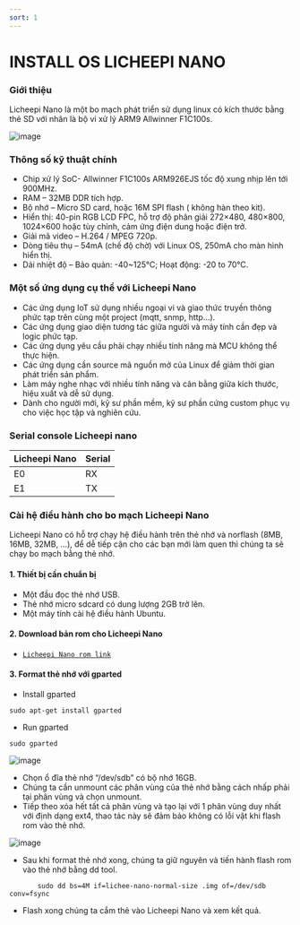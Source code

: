 ```yaml
---
sort: 1
---
```


# INSTALL OS LICHEEPI NANO


### Giới thiệu

Licheepi Nano là một bo mạch phát triển sử dụng linux có kích thước bằng thẻ SD với nhân là bộ vi xử lý ARM9 Allwinner F1C100s.

![image](https://user-images.githubusercontent.com/86546911/129333579-babb44fe-cbc0-4816-8a2a-40249187a8e3.png)


### Thông số kỹ thuật chính

- Chip xử lý SoC- Allwinner F1C100s ARM926EJS tốc độ xung nhịp lên tới 900MHz.
- RAM – 32MB DDR tích hợp.
- Bộ nhớ – Micro SD card, hoặc 16M SPI flash ( không hàn theo kit).
- Hiển thị: 40-pin RGB LCD FPC, hỗ trợ độ phân giải 272×480, 480×800, 1024×600 hoặc tùy chỉnh, cảm ứng điện dung hoặc điện trở.
- Giải mã video – H.264 / MPEG 720p.
- Dòng tiêu thụ – 54mA (chế độ chờ) với Linux OS, 250mA cho màn hình hiển thị.
- Dải nhiệt độ – Bảo quản: -40~125°C; Hoạt động: -20 to 70°C.


### Một số ứng dụng cụ thể với Licheepi Nano
- Các ứng dụng IoT sử dụng nhiều ngoại vi và giao thức truyền thông phức tạp trên cùng một project (mqtt, snmp, http…).
- Các ứng dụng giao diện tương tác giữa người và máy tính cần đẹp và logic phức tạp.
- Các ứng dụng yêu cầu phải chạy nhiều tính năng mà MCU không thể thực hiện.
- Các ứng dụng cần source mã nguồn mở của Linux để giảm thời gian phát triển sản phẩm.
- Làm máy nghe nhạc với nhiều tính năng và cân bằng giữa kích thước, hiệu xuất và dễ sử dụng.
- Dành cho người mới, kỹ sư phần mềm, kỹ sư phần cứng custom phục vụ cho việc học tập và nghiên cứu.

### Serial console Licheepi nano

| Licheepi Nano | Serial   |
| ------------- | -------- |
|      E0       |   RX     |
|      E1       |   TX     |

### Cài hệ điều hành cho bo mạch Licheepi Nano


Licheepi Nano có hỗ trợ chạy hệ điều hành trên thẻ nhớ và norflash (8MB, 16MB, 32MB, ...), để dễ tiếp cận cho các bạn mới làm quen thì chúng ta sẽ chạy bo mạch bằng thẻ nhớ.

#### 1. Thiết bị cần chuẩn bị
  - Một đầu đọc thẻ nhớ USB.
  - Thẻ nhớ micro sdcard có dung lượng 2GB trở lên.
  - Một máy tính cài hệ điều hành Ubuntu.


#### 2. Download bản rom cho Licheepi Nano
- [`Licheepi Nano rom link`](https://mega.nz/file/Myp20YxZ#7GH6VL6gQFb6ywQPv-gALdYCResSTUQDG2RmtdAWigw)


#### 3. Format thẻ nhớ với gparted
- Install gparted
```shell
sudo apt-get install gparted
```
- Run gparted
```shell
sudo gparted
```
![image](https://user-images.githubusercontent.com/86546911/129354373-c5bae32d-75bb-44bc-a98f-0c3bd1828fe2.png)

- Chọn ổ đĩa thẻ nhớ “/dev/sdb” có bộ nhớ 16GB.
- Chúng ta cần unmount các phân vùng của thẻ nhớ bằng cách nhấp phải tại phân vùng và chọn unmount.
- Tiếp theo xóa hết tất cả phân vùng và tạo lại với 1 phân vùng duy nhất với định dạng ext4, thao tác này sẽ đảm bảo không có lỗi vặt khi flash rom vào thẻ nhớ.


![image](https://user-images.githubusercontent.com/86546911/129354395-a90aa3a3-c8e6-4462-b6d9-7576c9a434ae.png)

- Sau khi format thẻ nhớ xong, chúng ta giữ nguyên và tiến hành flash rom vào thẻ nhớ bằng dd tool.

```shell
       sudo dd bs=4M if=lichee-nano-normal-size .img of=/dev/sdb conv=fsync
```

- Flash xong chúng ta cắm thẻ vào Licheepi Nano và xem kết quả.

